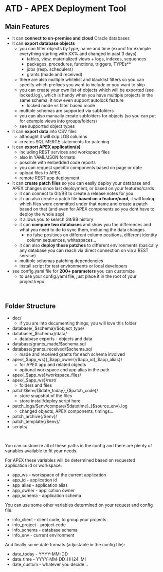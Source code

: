 # ATD - APEX Deployment Tool

## Main Features

- it can __connect to on-premise and cloud__ Oracle databases
- it can __export database objects__
    - you can filter objects by type, name and time (export for example everything starting with XX% and changed in past 3 days)
        - tables, view, materialized views + logs, indexes, sequences
        - packages, procedures, functions, triggers, TYPEs**
        - jobs (resp. schedulers)
        - grants (made and received)
    - there are also multiple whitelist and blacklist filters so you can specify which prefixes you want to include or you want to skip
    - you can create your own list of objects which will be exported (see locked.log), which is handy when you have multiple projects in the same schema; it now even support autolock feature
        - locked mode vs filter based mode
    - multiple schemas are supported via subfolders
    - you can also manually create subfolders for objects (so you can put for example views into groups/folders)
    - see supported object types
- it can __export data__ into CSV files
    - althought it will skip LOB columns
    - creates SQL MERGE statements for patching
- it can __export APEX application(s)__
    - including REST services and workspace files
    - also in YAML/JSON formats
    - possible with embedded code reports
    - you can request specific components based on page or date
    - upload files to APEX
    - remote REST app deployment
- it can __create patch files__ so you can easily deploy your database and APEX changes since last deployment, or based on your features/cards
    - it can connect to Git/BB to create a release notes for you
    - it can also create a patch file __based on a feature/card__, it will lookup which files were committed under that name and create a patch based on that (and even for APEX components so you dont have to deploy the whole app)
    - it allows you to search Git/BB history
    - it can __compare two databases__ and show you the differences and what you need to do to sync them, including the data changes
        - no false positives on different column positions, different identity column sequences, whitespaces…
    - it can also __deploy these patches__ to different environments (basically any database you can reach via direct connection on via a REST service)
    - multiple schemas patching dependencies
    - install script for test environments or local developers
- see config.yaml file for __200+ parameters__ you can customize
    - to use your config.yaml file, just place it in the root of your project/repo

&nbsp;

## Folder Structure

- doc/
    - if you are into documenting things, you will love this folder
- database{_$schema}/$object_type/
- database{_$schema}/data/
    - database exports - objects and data
- database/grants_made/$schema.sql
- database/grants_received/$schema.sql
    - made and received grants for each schema involved
- apex{\_$app_ws}{\_$app_owner}/$app_id{_$app_alias}/
    - for APEX app and related objects
    - optional workspace and app alias in the path
- apex{_$app_ws}/workspace_files/
- apex{_$app_ws}/rest/
    - folders and files
- patch/$env/{$date_today}_{$patch_code}/
    - store snapshot of the files
    - store install/deploy script here
- patch_logs/$env/compare{$datetime}_{$source_env}.log
    - changed objects, APEX components, timings...
- patch_archive{/$env}/
- patch_template{/$env}/
- scripts/

&nbsp;

You can customize all of these paths in the config and there are plenty of variables available to fit your needs.

For APEX these variables will be determined based on requested application id or workspace:
- app_ws - workspace of the current application
- app_id - application id
- app_alias - application alias
- app_owner - application owner
- app_schema - application schema

You can use some other variables determined on your request and config file:
- info_client - client code, to group your projects
- info_project - project code
- info_schema - database schema
- info_env - current environment

And finally some date formats (adjustable in the config file):
- date_today - YYYY-MM-DD
- date_time - YYYY-MM-DD_HH24_MI
- date_custom - whatever you decide...


